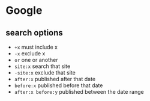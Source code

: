 # Google

## search options
- `+x` must include x
- `-x` exclude x
- `or` one or another
- `site:x` search that site
- `-site:x` exclude that site
- `after:x` published after that date
- `before:x` published before that date
- `after:x before:y` published between the date range

